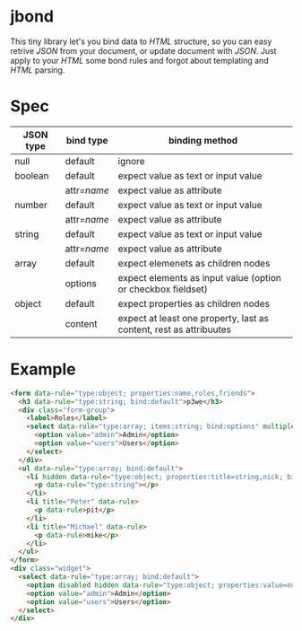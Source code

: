 # jbond

This tiny library let's you bind data to *HTML* structure, so you can easy retrive *JSON* from your document, or update document with *JSON*. Just apply to your *HTML* some bond rules and forgot about templating and *HTML* parsing.

# Spec
| JSON type | bind type           | binding method |
| --------- | ------------------- | -------------- |
| null      | default             | ignore |
| boolean   | default             | expect value as text or input value |
|           | attr=*name*         | expect value as attribute |
| number    | default             | expect value as text or input value |
|           | attr=*name*         | expect value as attribute |
| string    | default             | expect value as text or input value |
|           | attr=*name*         | expect value as attribute |
| array     | default             | expect elemenets as children nodes |
|           | options             | expect elements as input value (option or checkbox fieldset) |
| object    | default             | expect properties as children nodes |
|           | content             | expect at least one property, last as content, rest as attribuutes |

# Example

```html
<form data-rule="type:object; properties:name,roles,friends">
  <h3 data-rule="type:string; bind:default">p3we</h3>
  <div class="form-group">
    <label>Roles</label>
    <select data-rule="type:array; items:string; bind:options" multiple>
      <option value="admin">Admin</option>
      <option value="users">Users</option>
    </select>
  </div>
  <ul data-rule="type:array; bind:default">
    <li hidden data-rule="type:object; properties:title=string,nick; bind:default">
      <p data-rule="type:string"></p>
    </li>
    <li title="Peter" data-rule>
      <p data-rule>pit</p>
    </li>
    <li title="Michael" data-rule>
      <p data-rule>mike</p>
    </li>
  </ul>
</form>
<div class="widget">
  <select data-rule="type:array; bind:default">
    <option disabled hidden data-rule="type:object; properties:value=number,name; bind:content"></option>
    <option value="admin">Admin</option>
    <option value="users">Users</option>
  </select>
</div>
```

